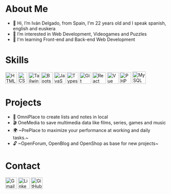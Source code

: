 # About Me
* 👋 Hi, I’m Iván Delgado, from Spain, I'm 22 years old and I speak spanish, english and euskera
* 👀 I’m interested in Web Development, Videogames and Puzzles
* 🧠 I'm learning Front-end and Back-end Web Development

# Skills

<p align="left">
<a href="https://developer.mozilla.org/en-US/docs/Glossary/HTML5" target="_blank" rel="noreferrer"><img src="https://upload.wikimedia.org/wikipedia/commons/thumb/6/61/HTML5_logo_and_wordmark.svg/2048px-HTML5_logo_and_wordmark.svg.png" width="36" height="36" alt="HTML5 icon that redirects to Mozilla documentation" /></a>
<a href="https://www.w3.org/TR/CSS/#css" target="_blank" rel="noreferrer"><img src="https://upload.wikimedia.org/wikipedia/commons/thumb/d/d5/CSS3_logo_and_wordmark.svg/1200px-CSS3_logo_and_wordmark.svg.png" width="28" height="36" alt="CSS3 icon that redirects to W3Schools web page" /></a>
<a href="https://tailwindcss.com/" target="_blank" rel="noreferrer"><img src="https://raw.githubusercontent.com/danielcranney/readme-generator/main/public/icons/skills/tailwindcss-colored.svg" width="36" height="36" alt="TailwindCSS icon that redirect to official documentation" /></a>
<a href="https://getbootstrap.com" target="_blank" rel="noreferrer"><img src="https://cdn-icons-png.flaticon.com/512/5968/5968672.png" width="36" height="36" alt="Bootstrap icon that redirects to official documentation" /></a>
<a href="https://developer.mozilla.org/en-US/docs/Web/JavaScript" target="_blank" rel="noreferrer"><img src="https://upload.wikimedia.org/wikipedia/commons/thumb/9/99/Unofficial_JavaScript_logo_2.svg/2048px-Unofficial_JavaScript_logo_2.svg.png" width="36" height="36" alt="JavaScript icon that redirects to Mozilla documentation" /></a>
<a href="https://www.typescriptlang.org/" target="_blank" rel="noreferrer"><img src="https://upload.wikimedia.org/wikipedia/commons/thumb/4/4c/Typescript_logo_2020.svg/1200px-Typescript_logo_2020.svg.png" width="36" height="36" alt="Typescript icon that redirects to official documentation" /></a>
<a href="https://git-scm.com/" target="_blank" rel="noreferrer"><img src="https://cdn.freebiesupply.com/logos/large/2x/git-icon-logo-png-transparent.png" width="36" height="36" alt="Git icon that redirects to official web site" /></a>
<a href="https://react.dev" target="_blank" rel="noreferrer"><img src="https://upload.wikimedia.org/wikipedia/commons/thumb/a/a7/React-icon.svg/2300px-React-icon.svg.png" width="42" height="36" alt="React icon that redirects to official documentation" /></a>
<a href="https://vuejs.org/" target="_blank" rel="noreferrer"><img src="https://upload.wikimedia.org/wikipedia/commons/thumb/9/95/Vue.js_Logo_2.svg/2367px-Vue.js_Logo_2.svg.png" width="36" height="36" alt="Vue icon that redirects to official documentation" /></a>
<a href="https://www.php.net" target="_blank" rel="noreferrer"><img src="https://creazilla-store.fra1.digitaloceanspaces.com/icons/3259795/php-icon-md.png" width="36" height="36" alt="PHP icon that redirects to official documentation" /></a>
<a href="https://dev.mysql.com/doc/" target="_blank" rel="noreferrer"><img src="https://download.logo.wine/logo/MySQL/MySQL-Logo.wine.png" width="42" height="38" alt="MySQL icon that redirects to official documentation" /></a>
</p>

# Projects
* 📓 OmniPlace to create lists and notes in local
* 🎬 OneMedia to save multimedia data like films, series, games and music
* 🌍 ~PrePlace to maximize your performance at working and daily tasks.~
* 🔓 ~OpenForum, OpenBlog and OpenShop as base for new projects~

# Contact
<p align="left">
<a href="mailto:ivandelter@outlook.com" alt="E-mail: ivandelter@outlook.com"><img src="https://cdn.icon-icons.com/icons2/1826/PNG/512/4202011emailgmaillogomailsocialsocialmedia-115677_115624.png" alt="Gmail icon that opens your default e-mail application" width="36" height="36"></a>
<a href="https://es.linkedin.com/in/iv%C3%A1n-delgado-terroso-438b58217" title="Linkedin: Iván Delgado Terroso"><img src="https://cdn-icons-png.flaticon.com/512/174/174857.png" alt="Linkedin icon that redirects to profile" width="36" height="36"></a>
<a href="https://github.com/iDelTer/"><img src="https://cdn-icons-png.flaticon.com/512/25/25231.png" alt="GitHub icon that redirects to profile" width="36" height="36"></a>
</p>

<!---
idelter/idelter is a ✨ special ✨ repository because its `README.md` (this file) appears on your GitHub profile.
You can click the Preview link to take a look at your changes.
--->
